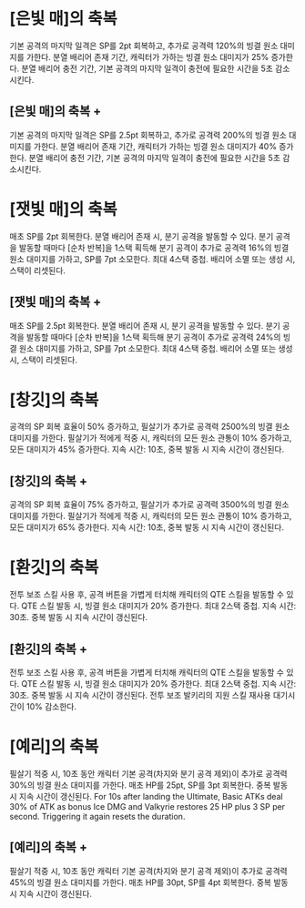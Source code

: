 # [은빛 매]의 축복

기본 공격의 마지막 일격은 SP를 2pt 회복하고, 추가로 공격력 120%의 빙결 원소 대미지를 가한다. 분열 배리어 존재 기간, 캐릭터가 가하는 빙결 원소 대미지가 25% 증가한다. 분열 배리어 충전 기간, 기본 공격의 마지막 일격이 충전에 필요한 시간을 5초 감소시킨다.

## [은빛 매]의 축복 +

기본 공격의 마지막 일격은 SP를 2.5pt 회복하고, 추가로 공격력 200%의 빙결 원소 대미지를 가한다. 분열 배리어 존재 기간, 캐릭터가 가하는 빙결 원소 대미지가 40% 증가한다. 분열 배리어 충전 기간, 기본 공격의 마지막 일격이 충전에 필요한 시간을 5초 감소시킨다.

# [잿빛 매]의 축복

매초 SP를 2pt 회복한다. 분열 배리어 존재 시, 분기 공격을 발동할 수 있다. 분기 공격을 발동할 때마다 [순차 반복]을 1스택 획득해 분기 공격이 추가로 공격력 16%의 빙결 원소 대미지를 가하고, SP를 7pt 소모한다. 최대 4스택 중첩. 배리어 소멸 또는 생성 시, 스택이 리셋된다.

## [잿빛 매]의 축복 +

매초 SP를 2.5pt 회복한다. 분열 배리어 존재 시, 분기 공격을 발동할 수 있다. 분기 공격을 발동할 때마다 [순차 반복]을 1스택 획득해 분기 공격이 추가로 공격력 24%의 빙결 원소 대미지를 가하고, SP를 7pt 소모한다. 최대 4스택 중첩. 배리어 소멸 또는 생성 시, 스택이 리셋된다.

# [창깃]의 축복

공격의 SP 회복 효율이 50% 증가하고, 필살기가 추가로 공격력 2500%의 빙결 원소 대미지를 가한다.
필살기가 적에게 적중 시, 캐릭터의 모든 원소 관통이 10% 증가하고, 모든 대미지가 45% 증가한다. 지속 시간: 10초, 중복 발동 시 지속 시간이 갱신된다.

## [창깃]의 축복 +

공격의 SP 회복 효율이 75% 증가하고, 필살기가 추가로 공격력 3500%의 빙결 원소 대미지를 가한다.
필살기가 적에게 적중 시, 캐릭터의 모든 원소 관통이 10% 증가하고, 모든 대미지가 65% 증가한다. 지속 시간: 10초, 중복 발동 시 지속 시간이 갱신된다.

# [환깃]의 축복

전투 보조 스킬 사용 후, 공격 버튼을 가볍게 터치해 캐릭터의 QTE 스킬을 발동할 수 있다. QTE 스킬 발동 시, 빙결 원소 대미지가 20% 증가한다. 최대 2스택 중첩. 지속 시간: 30초. 중복 발동 시 지속 시간이 갱신된다.

## [환깃]의 축복 +

전투 보조 스킬 사용 후, 공격 버튼을 가볍게 터치해 캐릭터의 QTE 스킬을 발동할 수 있다. QTE 스킬 발동 시, 빙결 원소 대미지가 20% 증가한다. 최대 2스택 중첩. 지속 시간: 30초. 중복 발동 시 지속 시간이 갱신된다. 전투 보조 발키리의 지원 스킬 재사용 대기시간이 10% 감소한다.

# [예리]의 축복

필살기 적중 시, 10초 동안 캐릭터 기본 공격(차지와 분기 공격 제외)이 추가로 공격력 30%의 빙결 원소 대미지를 가한다. 매초 HP를 25pt, SP를 3pt 회복한다. 중복 발동 시 지속 시간이 갱신된다.
For 10s after landing the Ultimate, Basic ATKs deal 30% of ATK as bonus Ice DMG and Valkyrie restores 25 HP plus 3 SP per second. Triggering it again resets the duration.

## [예리]의 축복 +

필살기 적중 시, 10초 동안 캐릭터 기본 공격(차지와 분기 공격 제외)이 추가로 공격력 45%의 빙결 원소 대미지를 가한다. 매초 HP를 30pt, SP를 4pt 회복한다. 중복 발동 시 지속 시간이 갱신된다.
